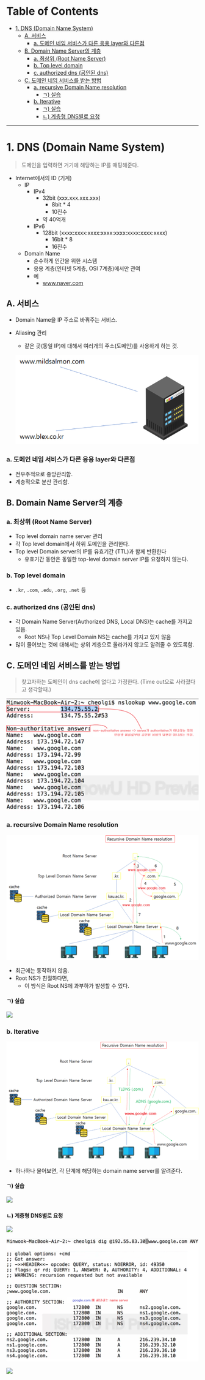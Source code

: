 # Table of Contents

- [1. DNS (Domain Name System)](#1-dns-domain-name-system)
  - [A. 서비스](#a-서비스)
    - [a. 도메인 네임 서비스가 다른 응용 layer와 다른점](#a-도메인-네임-서비스가-다른-응용-layer와-다른점)
  - [B. Domain Name Server의 계층](#b-domain-name-server의-계층)
    - [a. 최상위 (Root Name Server)](#a-최상위-root-name-server)
    - [b. Top level domain](#b-top-level-domain)
    - [c. authorized dns (공인된 dns)](#c-authorized-dns-공인된-dns)
  - [C. 도메인 네임 서비스를 받는 방법](#c-도메인-네임-서비스를-받는-방법)
    - [a. recursive Domain Name resolution](#a-recursive-domain-name-resolution)
      - [ㄱ) 실습](#ㄱ-실습)
    - [b. Iterative](#b-iterative)
      - [ㄱ) 실습](#ㄱ-실습-1)
      - [ㄴ) 계층형 DNS별로 요청](#ㄴ-계층형-dns별로-요청)

---

# 1. DNS (Domain Name System)

> 도메인을 입력하면 거기에 해당하는 IP를 매핑해준다.

- Internet에서의 ID (기계)
	- IP
		- IPv4
			- 32bit (xxx.xxx.xxx.xxx)
				- 8bit \* 4
				- 10진수
			- 약 40억개
		- IPv6
			- 128bit (xxxx:xxxx:xxxx:xxxx:xxxx:xxxx:xxxx:xxxx)
				- 16bit \* 8
				- 16진수
	- Domain Name
		- 순수하게 인간을 위한 시스템
		- 응용 계층(인터넷 5계층, OSI 7계층)에서만 관여
		- 예
			- www.naver.com

## A. 서비스

- Domain Name을 IP 주소로 바꿔주는 서비스.
- Aliasing 관리
	- 같은 곳(동일 IP)에 대해서 여러개의 주소(도메인)를 사용하게 하는 것.
	
	![](/bin/Network_image/network_4_1.png)

### a. 도메인 네임 서비스가 다른 응용 layer와 다른점

- 전우주적으로 중앙관리함.
- 계층적으로 분산 관리함.

## B. Domain Name Server의 계층

### a. 최상위 (Root Name Server)

- Top level domain name server 관리
- 각 Top level domain에서 하위 도메인을 관리한다.
- Top level Domain server의 IP를 유효기간 (TTL)과 함께 반환한다
	- 유효기간 동안은 동일한 top-level domain server IP를 요청하지 않는다.
		
### b. Top level domain

- `.kr`, `.com`, `.edu`, `.org`, `.net` 등

### c. authorized dns (공인된 dns)

- 각 Domain Name Server(Authorized DNS, Local DNS)는 cache를 가지고 있음.
	- Root NS나 Top Level Domain NS는 cache를 가지고 있지 않음
- 많이 물어보는 것에 대해서는 상위 계층으로 올라가지 않고도 알려줄 수 있도록함.

## C. 도메인 네임 서비스를 받는 방법

> 찾고자하는 도메인이 dns cache에 없다고 가정한다. (Time out으로 사라졌다고 생각할때.)

![](/bin/Network_image/network_4_4.png)

### a. recursive Domain Name resolution

![](/bin/Network_image/network_4_2.png)

- 최근에는 동작하지 않음.
- Root NS가 친절하다면,
	- 이 방식은 Root NS에 과부하가 발생할 수 있다.

#### ㄱ) 실습

![](/bin/Network_image/network_4_10.png)

### b. Iterative

![](/bin/Network_image/network_4_3.png)

- 하나하나 물어보면, 각 단계에 해당하는 domain name server를 알려준다.

#### ㄱ) 실습

![](/bin/Network_image/network_4_6.png)

#### ㄴ) 계층형 DNS별로 요청

![](/bin/Network_image/network_4_7.png)

![](/bin/Network_image/network_4_8.png)

![](/bin/Network_image/network_4_9.png)
